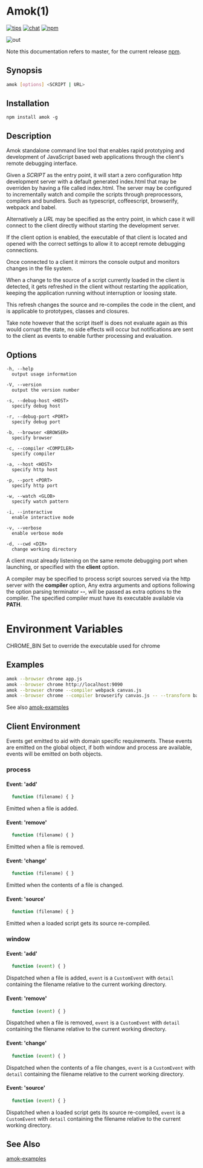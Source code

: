 # Amok(1)
[![tips](https://img.shields.io/gratipay/caspervonb.svg?style=flat-square)](https://gratipay.com/caspervonb/)
[![chat](https://img.shields.io/badge/gitter-join%20chat-green.svg?style=flat-square)](https://gitter.im/caspervonb/amok)
[![npm](https://img.shields.io/npm/v/amok.svg?style=flat-square)](https://www.npmjs.org/package/amok)

![out](https://cloud.githubusercontent.com/assets/157787/7122192/4aa2b03e-e24c-11e4-886a-5f58181b5dbd.gif)

Note this documentation refers to master, for the current release [npm](https://www.npmjs.org/package/amok).

## Synopsis
```sh
amok [options] <SCRIPT | URL>
```

## Installation
```
npm install amok -g
```

## Description
Amok standalone command line tool that enables rapid prototyping and development
of JavaScript based web applications through the client's remote debugging
interface.

Given a *SCRIPT* as the entry point, it will start a zero configuration http
development server with a default generated index.html that may be overriden by having a file called index.html. The server
may be configured to incrementally watch and compile the scripts through
preprocessors, compilers and bundlers. Such as typescript, coffeescript,
browserify, webpack and babel.

Alternatively a *URL* may be specified as the entry point, in which case it will
connect to the client directly without starting the development server.

If the client option is enabled, the executable of that client is located and
opened with the correct settings to allow it to accept remote debugging
connections.

Once connected to a client it mirrors the console output and monitors changes in
the file system.

When a change to the source of a script currently loaded in the client is
detected, it gets refreshed in the client without restarting the application,
keeping the application running without interruption or loosing state.

This refresh changes the source and re-compiles the code in the client, and is
applicable to prototypes, classes and closures.

Take note however that the script itself is does not evaluate again as this would
corrupt the state, no side effects will occur but notifications are sent to the
client as events to enable  further processing and evaluation.

## Options
```
-h, --help
  output usage information

-V, --version
  output the version number

-s, --debug-host <HOST>
  specify debug host

-r, --debug-port <PORT>
  specify debug port

-b, --browser <BROWSER>
  specify browser

-c, --compiler <COMPILER>
  specify compiler

-a, --host <HOST>
  specify http host

-p, --port <PORT>
  specify http port

-w, --watch <GLOB>
  specify watch pattern

-i, --interactive
  enable interactive mode

-v, --verbose
  enable verbose mode

-d, --cwd <DIR>
  change working directory
```

A client must already listening on the same remote debugging port when
launching, or specified with the **client** option.

A compiler may be specified to process script sources served via the http server
with the **compiler** option, Any extra arguments and options following the
option parsing terminator **--**, will be passed as extra options to the
compiler. The specified compiler must have its executable available via
**PATH**.

# Environment Variables
CHROME_BIN
  Set to override the executable used for chrome

## Examples
```sh
amok --browser chrome app.js
amok --browser chrome http://localhost:9090
amok --browser chrome --compiler webpack canvas.js
amok --browser chrome --compiler browserify canvas.js -- --transform babelify
```

See also [amok-examples](https://github.com/caspervonb/amok-examples)

## Client Environment
Events get emitted to aid with domain specific requirements.
These events are emitted on the global object,
if both window and process are available, events will be emitted on both objects.

### process
#### Event: 'add'
```js
  function (filename) { }
```

Emitted when a file is added.

#### Event: 'remove'
```js
  function (filename) { }
```
Emitted when a file is removed.

#### Event: 'change'
```js
  function (filename) { }
```

Emitted when the contents of a file is changed.

#### Event: 'source'
```js
  function (filename) { }
```

Emitted when a loaded script gets its source re-compiled.

### window
#### Event: 'add'
```js
  function (event) { }
```

Dispatched when a file is added, `event` is a `CustomEvent` with `detail`
containing the filename relative to the current working directory.

#### Event: 'remove'
```js
  function (event) { }
```

Dispatched when a file is removed, `event` is a `CustomEvent` with `detail`
containing the filename relative to the current working directory.

#### Event: 'change'
```js
  function (event) { }
```

Dispatched when the contents of a file changes, `event` is a `CustomEvent` with
`detail` containing the filename relative to the current working directory.

#### Event: 'source'
```js
  function (event) { }
```

Dispatched when a loaded script gets its source re-compiled, `event` is a
`CustomEvent` with `detail` containing the filename relative to the current
working directory.

## See Also

[amok-examples](https://github.com/caspervonb/amok-examples)
